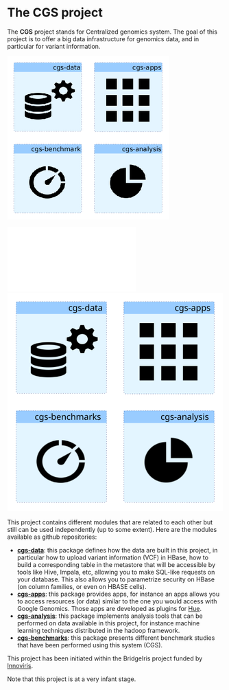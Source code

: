 # The **CGS** project
The **CGS** project stands for Centralized genomics system. The goal of this project is to offer a big data infrastructure for genomics data, and in particular for variant information.

![CGS project](images/cgs-architecture.png)

<embed src="images/cgs-architecture.svg" type="image/svg+xml" />
<img src="images/cgs-architecture.svg">

This project contains different modules that are related to each other but still can be used independently (up to some extent). Here are the modules available as github repositories:

- [**cgs-data**](https://github.com/jpoullet2000/cgs-data): this package defines how the data are built in this project, in particular how to upload variant information (VCF) in HBase, how to build a corresponding table in the metastore that will be accessible by tools like Hive, Impala, etc, allowing you to make SQL-like requests on your database. This also allows you to parametrize security on HBase (on column families, or even on HBASE cells).   
- [**cgs-apps**](https://github.com/jpoullet2000/cgs-apps): this package provides apps, for instance an apps allows you to access resources (or data) similar to the one you would access with Google Genomics. Those apps are developed as plugins for [Hue](http://gethue.com/).  
- [**cgs-analysis**](https://github.com/jpoullet2000/cgs-analysis): this package implements analysis tools that can be performed on data available in this project, for instance machine learning techniques distributed in the hadoop framework.  
- [**cgs-benchmarks**](https://github.com/jpoullet2000/cgs-benchmarks): this package presents different benchmark studies that have been performed using this system (CGS).

This project has been initiated within the BridgeIris project funded by [Innoviris](http://www.innoviris.be). 

Note that this project is at a very infant stage.

